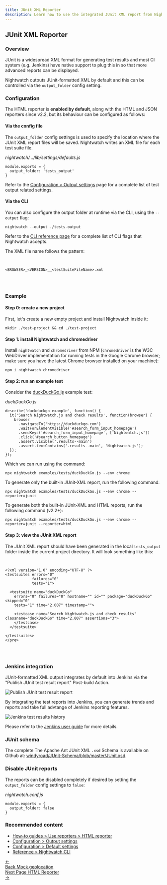 ```yaml
---
title: JUnit XML Reporter
description: Learn how to use the integrated JUnit XML report from Nightwatch.
---
```


<div class="page-header"><h2>JUnit XML Reporter</h2></div>

### Overview
JUnit is a widespread XML format for generating test results and most CI system (e.g. Jenkins) have native support to plug this in so that more advanced reports can be displayed. 

Nightwatch outputs JUnit-formatted XML by default and this can be controlled via the `output_folder` config setting. 

### Configuration

The HTML reporter is **enabled by default**, along with the HTML and JSON reporters since v2.2, but its behaviour can be configured as follows:

#### Via the config file
The `output_folder` config settings is used to specify the location where the JUnit XML report files will be saved. Nightwatch writes an XML file for each test suite file.

<div class="sample-test"><i>nightwatch/.../lib/settings/defaults.js</i>
<pre class="line-numbers language-javascript"><code class="language-javascript">module.exports = {
  output_folder: 'tests_output'
}</code></pre></div>

Refer to the [Configuration > Output settings](https://nightwatchjs.org/guide/configuration/customising-test-output.html) page for a complete list of test output related settings.

#### Via the CLI

You can also configure the output folder at runtime via the CLI, using the `--output` flag:

<pre class="language-bash"><code class="language-bash">nightwatch --output ./tests-output</code></pre>

Refer to the [CLI reference page](https://nightwatchjs.org/guide/nightwatch-cli/command-line-options.html) for a complete list of CLI flags that Nightwatch accepts.

The XML file name follows the pattern:

<div class="hide-indicator"><pre>

```
<BROWSER>_<VERSION>__<testSuiteFileName>.xml
```

</pre></div>

### Example

#### Step 0: create a new project
<p>First, let's create a new empty project and install Nightwatch inside it:</p>

<pre class="language-bash"><code class="language-bash">mkdir ./test-project && cd ./test-project</code></pre>

#### Step 1: install Nightwatch and chromedriver
<p>Install <code>nightwatch</code> and <code>chromedriver</code> from NPM (<code>chromedriver</code> is the W3C WebDriver implementation for running tests in the Google Chrome browser; make sure you have the latest Chrome browser installed on your machine):</p>

<pre class="language-bash"><code class="language-bash">npm i nightwatch chromedriver</code></pre>

#### Step 2: run an example test
Consider the [duckDuckGo.js](https://github.com/nightwatchjs/nightwatch/blob/main/examples/tests/duckDuckGo.js) example test:

<div class="sample-test"><i>duckDuckGo.js</i>
<pre class="line-numbers language-javascript"><code class="language-javascript">describe('duckduckgo example', function() {
  it('Search Nightwatch.js and check results', function(browser) {
    browser
      .navigateTo('https://duckduckgo.com')
      .waitForElementVisible('#search_form_input_homepage')
      .sendKeys('#search_form_input_homepage', ['Nightwatch.js'])
      .click('#search_button_homepage')
      .assert.visible('.results--main')
      .assert.textContains('.results--main', 'Nightwatch.js');
  }); 
});
</code></pre></div>

Which we can run using the command:

<pre class="language-bash"><code class="language-bash">npx nightwatch examples/tests/duckDuckGo.js --env chrome</code></pre>

To generate only the built-in JUnit-XML report, run the following command:

<pre class="language-bash"><code class="language-bash">npx nightwatch examples/tests/duckDuckGo.js --env chrome --reporter=junit</code></pre>

To generate both the built-in JUnit-XML and HTML reports, run the following command (v2.2+):

<pre class="language-bash"><code class="language-bash">npx nightwatch examples/tests/duckDuckGo.js --env chrome --reporter=junit --reporter=html</code></pre>

#### Step 3: view the JUnit XML report

The JUnit XML report should have been generated in the local `tests_output` folder inside the current project directory. It will look something like this:

<div class="hide-indicator"><pre>

```
<?xml version="1.0" encoding="UTF-8" ?>
<testsuites errors="0"
            failures="0"
            tests="1">

  <testsuite name="duckDuckGo"
    errors="0" failures="0" hostname="" id="" package="duckDuckGo" skipped="0"
    tests="1" time="2.007" timestamp="">
  
    <testcase name="Search Nightwatch.js and check results" classname="duckDuckGo" time="2.007" assertions="3">
    </testcase>
  </testsuite>

</testsuites>
</pre>
```

</pre></div>

### Jenkins integration
JUnit-formatted XML output integrates by default into Jenkins via the "Publish JUnit test result report" Post-build Action. 

<div><img src="https://www.jenkins.io/images/solution-images/junit-rspec-postbuild-action.png" alt="Publish JUnit test result report"></div>

By integrating the test reports into Jenkins, you can generate trends and reports and take full advtange of Jenkins reporting features. 

<div><img src="https://www.jenkins.io/images/solution-images/junit-rspec-trend.png" alt="Jenkins test results history"></div>

Please refer to the [Jenkins user guide](https://www.jenkins.io/doc/book/) for more details.

### JUnit schema

The complete The Apache Ant JUnit XML `.xsd` Schema is available on Github at: [windyroad/JUnit-Schema/blob/master/JUnit.xsd](https://github.com/windyroad/JUnit-Schema/blob/master/JUnit.xsd).

### Disable JUnit reports
The reports can be disabled completely if desired by setting the `output_folder` config settings to `false`:

<div class="sample-test"><i>nightwatch.conf.js</i>
<pre class="line-numbers language-javascript"><code class="language-javascript">module.exports = {
  output_folder: false
}</code></pre></div>

### Recommended content
- [How-to guides > Use reporters > HTML reporter](https://nightwatchjs.org/guide/reporters/use-html-reporter.html)
- [Configuration > Output settings](https://nightwatchjs.org/guide/configuration/customising-test-output.html)
- [Configuration > Default settings](https://nightwatchjs.org/guide/reference/defaults.html)
- [Reference > Nightwatch CLI](https://nightwatchjs.org/guide/nightwatch-cli/command-line-options.html)

<div class="doc-pagination pt-40">
  <div class="previous">
    <a href="https://nightwatchjs.org/guide/network-requests/mock-geolocation.html">
      <span>←</span>
        <div class="d-flex flex-column">
          <span class="smallT">Back</span>
          <span class="bigT">Mock geolocation</span>
        </div>
    </a>
  </div>
  <div class="next">
    <a href="https://nightwatchjs.org/guide/reporters/use-html-reporter.html">
        <div class="d-flex flex-column">
          <span class="smallT">Next Page</span>
          <span class="bigT">HTML Reporter</span>
        </div>
        <span>→</span>
    </a>
  </div>
</div>

